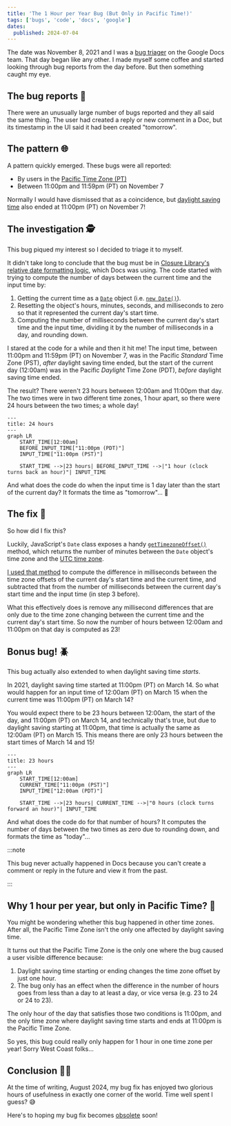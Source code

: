 ```yaml
---
title: 'The 1 Hour per Year Bug (But Only in Pacific Time!)'
tags: ['bugs', 'code', 'docs', 'google']
dates:
  published: 2024-07-04
---
```


The date was November 8, 2021 and I was a
[bug triager](https://en.wikipedia.org/wiki/Bug_triage) on the Google Docs team.
That day began like any other. I made myself some coffee and started looking
through bug reports from the day before. But then something caught my eye.

## The bug reports 🐛

There were an unusually large number of bugs reported and they all said the same
thing. The user had created a reply or new comment in a Doc, but its timestamp
in the UI said it had been created "tomorrow".

## The pattern 🌐

A pattern quickly emerged. These bugs were all reported:

- By users in the
  [Pacific Time Zone (PT)](https://en.wikipedia.org/wiki/Pacific_Time_Zone)
- Between 11:00pm and 11:59pm (PT) on November 7

Normally I would have dismissed that as a coincidence, but
[daylight saving time](https://en.wikipedia.org/wiki/Daylight_saving_time) also
ended at 11:00pm (PT) on November 7!

## The investigation 🕵️

This bug piqued my interest so I decided to triage it to myself.

It didn't take long to conclude that the bug must be in
[Closure Library's relative date formatting logic](https://github.com/google/closure-library/blob/334543f9e480564fcc8b9a38dee0fe13a3f42fc0/closure/goog/date/relative.js#L386-L419),
which Docs was using. The code started with trying to compute the number of days
between the current time and the input time by:

1. Getting the current time as a
   [`Date`](https://developer.mozilla.org/en-US/docs/Web/JavaScript/Reference/Global_Objects/Date)
   object (i.e.
   [`new Date()`](https://developer.mozilla.org/en-US/docs/Web/JavaScript/Reference/Global_Objects/Date/Date#parameters)).
2. Resetting the object's hours, minutes, seconds, and milliseconds to zero so
   that it represented the current day's start time.
3. Computing the number of milliseconds between the current day's start time and
   the input time, dividing it by the number of milliseconds in a day, and
   rounding down.

I stared at the code for a while and then it hit me! The input time, between
11:00pm and 11:59pm (PT) on November 7, was in the Pacific _Standard_ Time Zone
(PST), _after_ daylight saving time ended, but the start of the current day
(12:00am) was in the Pacific _Daylight_ Time Zone (PDT), _before_ daylight
saving time ended.

The result? There weren't 23 hours between 12:00am and 11:00pm that day. The two
times were in two different time zones, 1 hour apart, so there were 24 hours
between the two times; a whole day!

```mermaid
---
title: 24 hours
---
graph LR
    START_TIME[12:00am]
    BEFORE_INPUT_TIME["11:00pm (PDT)"]
    INPUT_TIME["11:00pm (PST)"]

    START_TIME -->|23 hours| BEFORE_INPUT_TIME -->|"1 hour (clock turns back an hour)"| INPUT_TIME
```

And what does the code do when the input time is 1 day later than the start of
the current day? It formats the time as "tomorrow"... 🤡

## The fix 🔧

So how did I fix this?

Luckily, JavaScript's `Date` class exposes a handy
[`getTimezoneOffset()`](https://developer.mozilla.org/en-US/docs/Web/JavaScript/Reference/Global_Objects/Date/getTimezoneOffset)
method, which returns the number of minutes between the `Date` object's time
zone and the [UTC time zone](https://en.wikipedia.org/wiki/UTC).

[I used that method](https://github.com/google/closure-library/commit/84c93721c3ced2271541ae86fec9f85e9c24d991)
to compute the difference in milliseconds between the time zone offsets of the
current day's start time and the current time, and subtracted that from the
number of milliseconds between the current day's start time and the input time
(in step 3 before).

What this effectively does is remove any millisecond differences that are only
due to the time zone changing between the current time and the current day's
start time. So now the number of hours between 12:00am and 11:00pm on that day
is computed as 23!

## Bonus bug! 🪲

This bug actually also extended to when daylight saving time _starts_.

In 2021, daylight saving time started at 11:00pm (PT) on March 14. So what would
happen for an input time of 12:00am (PT) on March 15 when the current time was
11:00pm (PT) on March 14?

You would expect there to be 23 hours between 12:00am, the start of the day, and
11:00pm (PT) on March 14, and technically that's true, but due to daylight
saving starting at 11:00pm, that time is actually the same as 12:00am (PT) on
March 15. This means there are only 23 hours between the start times of March 14
and 15!

```mermaid
---
title: 23 hours
---
graph LR
    START_TIME[12:00am]
    CURRENT_TIME["11:00pm (PST)"]
    INPUT_TIME["12:00am (PDT)"]

    START_TIME -->|23 hours| CURRENT_TIME -->|"0 hours (clock turns forward an hour)"| INPUT_TIME
```

And what does the code do for that number of hours? It computes the number of
days between the two times as zero due to rounding down, and formats the time as
"today"...

:::note

This bug never actually happened in Docs because you can't create a comment or
reply in the future and view it from the past.

:::

## Why 1 hour per year, but only in Pacific Time? 🤔

You might be wondering whether this bug happened in other time zones. After all,
the Pacific Time Zone isn't the only one affected by daylight saving time.

It turns out that the Pacific Time Zone is the only one where the bug caused a
user visible difference because:

1. Daylight saving time starting or ending changes the time zone offset by just
   one hour.
2. The bug only has an effect when the difference in the number of hours goes
   from less than a day to at least a day, or vice versa (e.g. 23 to 24 or 24 to
   23).

The only hour of the day that satisfies those two conditions is 11:00pm, and the
only time zone where daylight saving time starts and ends at 11:00pm is the
Pacific Time Zone.

So yes, this bug could really only happen for 1 hour in one time zone per year!
Sorry West Coast folks...

## Conclusion 🧑‍⚖️

At the time of writing, August 2024, my bug fix has enjoyed two glorious hours
of usefulness in exactly one corner of the world. Time well spent I guess? 😅

Here's to hoping my bug fix becomes
[obsolete](https://en.wikipedia.org/wiki/Sunshine_Protection_Act) soon!
